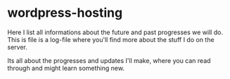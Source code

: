 # wordpress-hosting

Here I list all informations about the future and past progresses we will do.
This is file is a log-file where you'll find more about the stuff I do on the server.

Its all about the progresses and updates I'll make, where you can read through and might learn something new.

